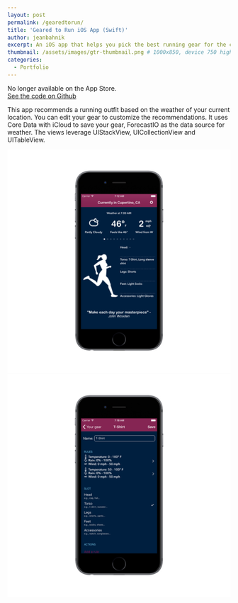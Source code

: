 ```yaml
---
layout: post
permalink: /gearedtorun/
title: 'Geared to Run iOS App (Swift)'
author: jeanbahnik
excerpt: An iOS app that helps you pick the best running gear for the current weather
thumbnail: /assets/images/gtr-thumbnail.png # 1000x850, device 750 high
categories:
  - Portfolio
---
```

No longer available on the App Store.  
[See the code on Github][link2]

This app recommends a running outfit based on the weather of your current location. You can edit your gear to customize the recommendations. It uses Core Data with iCloud to save your gear, ForecastIO as the data source for weather. The views leverage UIStackView, UICollectionView and UITableView.

![Application screenshot][image4]
![Application screenshot][image5]

<!-- Links -->
[link2]: https://github.com/jeanbahnik/geared-to-run/

<!-- Images -->
[image4]: 			/assets/images/gtr1.png
[image5]: 			/assets/images/gtr2.png
